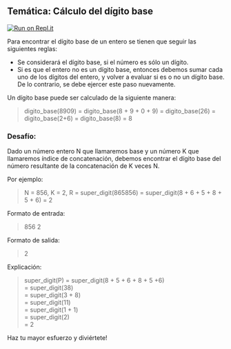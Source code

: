 ## Temática: Cálculo del dígito base

[![Run on Repl.it](https://repl.it/badge/github/previarena/digito-base)](https://repl.it/github/previarena/digito-base)

Para encontrar el dígito base de un entero se tienen que seguir las siguientes reglas:

* Se considerará el dígito base, si el número es sólo un dígito.
* Si es que el entero no es un dígito base, entonces debemos sumar cada uno de los dígitos del entero, y volver a evaluar si es o no un dígito base. De lo contrario,
se debe ejercer este paso nuevamente.

Un dígito base puede ser calculado de la siguiente manera:

>digito_base(8909) = digito_base(8 + 9 + 0 + 9)
>                  = digito_base(26)
>                  = digito_base(2+6)
>                  = digito_base(8)
>                  = 8

### Desafío:

Dado un número entero N que llamaremos base y un número K que llamaremos índice de concatenación, debemos encontrar el dígito base 
del número resultante de la concatenación de K veces N.

Por ejemplo:

> N = 856, K = 2, R = super_digit(865856) = super_digit(8 + 6 + 5 + 8 + 5 + 6) = 2

Formato de entrada:

> 856 2

Formato de salida:

> 2

Explicación:

>super_digit(P) = super_digit(8 + 5 + 6 + 8 + 5 +6)  
>               = super_digit(38)  
>               = super_digit(3 + 8)  
>               = super_digit(11)  
>               = super_digit(1 + 1)  
>               = super_digit(2)  
>               = 2  


Haz tu mayor esfuerzo y diviértete!
